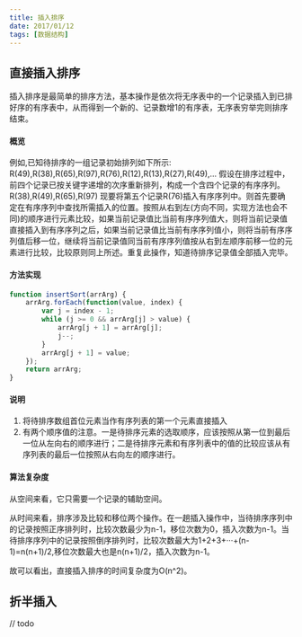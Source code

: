 ```yaml
---
title: 插入排序
date: 2017/01/12
tags: [数据结构]
---
```


## 直接插入排序

插入排序是最简单的排序方法，基本操作是依次将无序表中的一个记录插入到已排好序的有序表中，从而得到一个新的、记录数增1的有序表，无序表穷举完则排序结束。

#### 概览

例如,已知待排序的一组记录初始排列如下所示:
R(49),R(38),R(65),R(97),R(76),R(12),R(13),R(27),R(49),...
假设在排序过程中，前四个记录已按关键字递增的次序重新排列，构成一个含四个记录的有序序列。
R(38),R(49),R(65),R(97)
现要将第五个记录R(76)插入有序序列中。则首先要确定在有序序列中查找所需插入的位置。按照从右到左(方向不同，实现方法也会不同)的顺序进行元素比较，如果当前记录值比当前有序序列值大，则将当前记录值直接插入到有序序列之后，如果当前记录值比当前有序序列值小，则将当前有序序列值后移一位，继续将当前记录值同当前有序序列值按从右到左顺序前移一位的元素进行比较，比较原则同上所述。重复此操作，知道待排序记录值全部插入完毕。

#### 方法实现

``` javascript
function insertSort(arrArg) {
    arrArg.forEach(function(value, index) {
        var j = index - 1;
        while (j >= 0 && arrArg[j] > value) {
            arrArg[j + 1] = arrArg[j];
            j--;
        }
        arrArg[j + 1] = value;
    });
    return arrArg;
}
```

#### 说明

 1. 将待排序数组首位元素当作有序列表的第一个元素直接插入
 2. 有两个顺序值的注意。一是待排序元素的选取顺序，应该按照从第一位到最后一位从左向右的顺序进行；二是待排序元素和有序列表中的值的比较应该从有序列表的最后一位按照从右向左的顺序进行。

#### 算法复杂度

从空间来看，它只需要一个记录的辅助空间。

从时间来看，排序涉及比较和移位两个操作。在一趟插入操作中，当待排序序列中的记录按照正序排列时，比较次数最少为n-1，移位次数为0，插入次数为n-1。当待排序序列中的记录按照倒序排列时，比较次数最大为1+2+3+···+(n-1)=n(n+1)/2,移位次数最大也是n(n+1)/2，插入次数为n-1。

故可以看出，直接插入排序的时间复杂度为O(n^2)。

 ## 折半插入

// todo 


